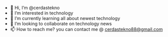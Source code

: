 - 👋 Hi, I’m @cerdastekno
- 👀 I’m interested in technology
- 🌱 I’m currently learning all about newest technology 
- 💞️ I’m looking to collaborate on technology news
- 📫 How to reach me? you can contact me @ cerdastekno88@gmail.com

<!---
cerdastekno/cerdastekno is a ✨ special ✨ repository because its `README.md` (this file) appears on your GitHub profile.
You can click the Preview link to take a look at your changes.
--->
